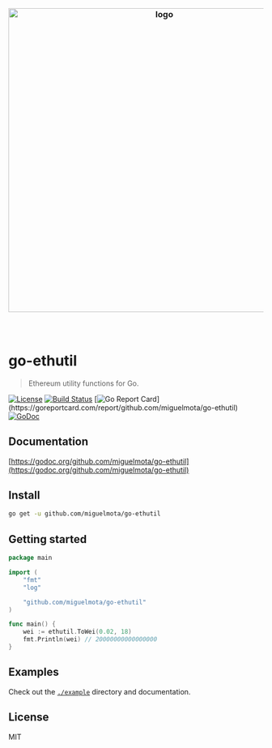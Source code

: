 <h3 align="center">
  <br />
  <img src="https://user-images.githubusercontent.com/168240/41082466-51af365a-69e3-11e8-938d-7c6316f2fc7e.png" alt="logo" width="600" />
  <br />
  <br />
  <br />
</h3>

# go-ethutil

> Ethereum utility functions for Go.

[![License](http://img.shields.io/badge/license-MIT-blue.svg)](https://raw.githubusercontent.com/miguelmota/go-ethutil/master/LICENSE.md) [![Build Status](https://travis-ci.org/miguelmota/go-ethutil.svg?branch=master)](https://travis-ci.org/miguelmota/go-ethutil) [![Go Report Card](https://goreportcard.com/badge/github.com/miguelmota/go-ethutil?)](https://goreportcard.com/report/github.com/miguelmota/go-ethutil) [![GoDoc](https://godoc.org/github.com/miguelmota/go-ethutil?status.svg)](https://godoc.org/github.com/miguelmota/go-ethutil)

## Documentation

[https://godoc.org/github.com/miguelmota/go-ethutil](https://godoc.org/github.com/miguelmota/go-ethutil)

## Install

```bash
go get -u github.com/miguelmota/go-ethutil
```

## Getting started

```go
package main

import (
	"fmt"
	"log"

	"github.com/miguelmota/go-ethutil"
)

func main() {
	wei := ethutil.ToWei(0.02, 18)
	fmt.Println(wei) // 20000000000000000
}
```

## Examples

Check out the [`./example`](./example) directory and documentation.

## License

MIT
